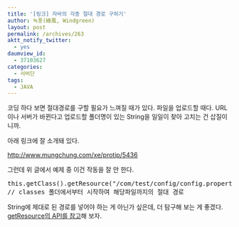 ```yaml
---
title: '[링크] 자바의 각종 절대 경로 구하기'
author: 녹풍(綠風, Windgreen)
layout: post
permalink: /archives/263
aktt_notify_twitter:
  - yes
daumview_id:
  - 37103627
categories:
  - 서버단
tags:
  - JAVA
---
```

코딩 하다 보면 절대경로를 구할 필요가 느껴질 때가 있다. 파일을 업로드할 때다. URL이나 서버가 바뀐다고 업로드할 폴더명이 있는 String을 일일이 찾아 고치는 건 삽질이니까.

아래 링크에 잘 소개돼 있다.

<a target="_blank" href="http://www.mungchung.com/xe/protip/5436">http://www.mungchung.com/xe/protip/5436</a>

그런데 위 글에서 예제 중 이건 작동을 잘 안 한다.

<pre class="brush:java">this.getClass().getResource("/com/test/config/config.properties").getPath(); 
// classes 폴더에서부터 시작하여 해당파일까지의 절대 경로</pre>

String에 제대로 된 경로를 넣어야 하는 게 아닌가 싶은데, 더 탐구해 보는 게 좋겠다. <a target="_blank" href="http://java.sun.com/j2se/1.5.0/docs/api/java/lang/Class.html#getResource%28java.lang.String%29">getResource의 API를 참고</a>해 보자.